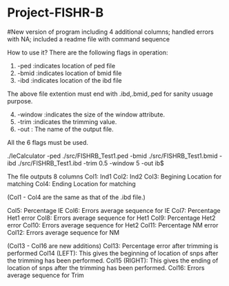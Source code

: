 # Project-FISHR-B
#New version of program including 4 additional columns; handled errors with NA; included a readme file with command sequence

How to use it? 
There are the following flags in operation:
1. -ped :indicates location of ped file
2. -bmid :indicates location of bmid file
3. -ibd  :indicates location of the ibd file

The above file extention must end with .ibd,.bmid,.ped for sanity usuage purpose.

4. -window  :indicates the size of the window attribute.       
5. -trim :indicates the trimming value.         
6. -out : The name of the output file.


All the 6 flags must be used. 
  
./IeCalculator -ped ./src/FISHRB_Test1.ped -bmid ./src/FISHRB_Test1.bmid -ibd ./src/FISHRB_Test1.ibd -trim 0.5   -window 5  -out ib$


The file outputs 8 columns 
Col1: Ind1
Col2: Ind2
Col3: Begining Location for matching
Col4: Ending Location for matching

(Col1 - Col4 are the same as that of the .ibd file.)

Col5: Percentage IE
Col6: Errors average sequence for IE
Col7: Percentage Het1 error
Col8: Errors average sequence for Het1
Col9: Percentage Het2 error
Col10: Errors average sequence for Het2
Col11: Percentage NM error
Col12: Errors average sequence for NM


(Col13 - Col16 are	new additions)
Col13: Percentage error after trimming is performed
Col14 (LEFT): This gives the beginning of location of snps after the trimming has been performed. 
Col15 (RIGHT): This gives the ending of location of snps after the trimming has been performed. 
Col16: Errors average sequence for Trim






